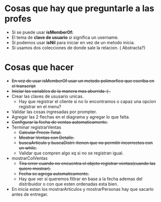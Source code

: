# Cosas que hay que preguntarle a las profes
- Si se puede usar **isMemberOf:**
- El tema de **clave de usuario** si significa un username.
- Si podemos usar **isNil** para iniciar en vez de un metodo inicia.
- Si usamos dos colecciones de donde sale la relacion. ( Abstracta?) 
# Cosas que hacer

- ~~En vez de usar isMemberOf usar un metodo polimorfico que escriba en el transcript~~
- ~~Iniciar las variables de la manera mas aburrida :( .~~
- Crear las claves de ususario unicas.
  - Hay que registrar el cliente si no lo encontramos o capaz una opcion registrar en el menu?
- Validar las cosas ingresadas por prompter.
- Agregar las 2 flechas en el diagrama y agregar lo que falta.
- ~~Configurar la fecha de ventas automaticamente.~~
- Terminar registrarVentas
  - ~~Calcular Precio Total.~~
  - ~~Mostrar Ventas con Detalle.~~
  - ~~buscaArticulo y buscaDistri: tienen que no permitir incorrectos con un while.~~
  - Validar que compren algo xq si no se registran igual.
- mostrarColVentas
  - ~~Tira error cuando no encuentra el objeto registrar ventas(cuando las quiere mostrar).~~
  - ~~Fecha se agrega automaticamente.~~
  - Hay que ver si queremos filtrar en base a la fecha ademas del distribuidor o con que esten ordenadas esta bien.
- En inicia estan los mostrarArticulos y mostrarPersonas hay que sacarlo antes de entregar.

